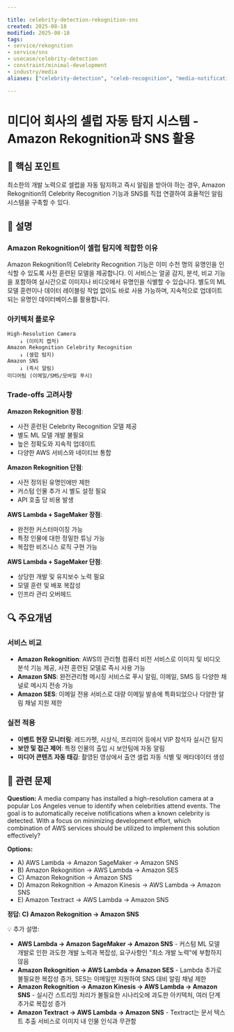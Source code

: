 ```yaml
---

title: celebrity-detection-rekognition-sns
created: 2025-08-18
modified: 2025-08-18
tags:
- service/rekognition
- service/sns
- usecase/celebrity-detection
- constraint/minimal-development
- industry/media
aliases: ["celebrity-detection", "celeb-recognition", "media-notification"]

---
```


# 미디어 회사의 셀럽 자동 탐지 시스템 - Amazon Rekognition과 SNS 활용

## 🎯 핵심 포인트

최소한의 개발 노력으로 셀럽을 자동 탐지하고 즉시 알림을 받아야 하는 경우, Amazon Rekognition의 Celebrity Recognition 기능과 SNS를 직접 연결하여 효율적인 알림 시스템을 구축할 수 있다.

## 📝 설명

### Amazon Rekognition이 셀럽 탐지에 적합한 이유

Amazon Rekognition의 Celebrity Recognition 기능은 이미 수천 명의 유명인을 인식할 수 있도록 사전 훈련된 모델을 제공합니다. 이 서비스는 얼굴 감지, 분석, 비교 기능을 포함하여 실시간으로 이미지나 비디오에서 유명인을 식별할 수 있습니다. 별도의 ML 모델 훈련이나 데이터 레이블링 작업 없이도 바로 사용 가능하며, 지속적으로 업데이트되는 유명인 데이터베이스를 활용합니다.

### 아키텍처 플로우

```
High-Resolution Camera 
    ↓ (이미지 캡처)
Amazon Rekognition Celebrity Recognition
    ↓ (셀럽 탐지)
Amazon SNS
    ↓ (즉시 알림)
미디어팀 (이메일/SMS/모바일 푸시)
```

### Trade-offs 고려사항

**Amazon Rekognition 장점**:
- 사전 훈련된 Celebrity Recognition 모델 제공
- 별도 ML 모델 개발 불필요
- 높은 정확도와 지속적 업데이트
- 다양한 AWS 서비스와 네이티브 통합

**Amazon Rekognition 단점**:
- 사전 정의된 유명인에만 제한
- 커스텀 인물 추가 시 별도 설정 필요
- API 호출 당 비용 발생

**AWS Lambda + SageMaker 장점**:
- 완전한 커스터마이징 가능
- 특정 인물에 대한 정밀한 튜닝 가능
- 복잡한 비즈니스 로직 구현 가능

**AWS Lambda + SageMaker 단점**:
- 상당한 개발 및 유지보수 노력 필요
- 모델 훈련 및 배포 복잡성
- 인프라 관리 오버헤드

## 🔍 주요개념

### 서비스 비교

- **Amazon Rekognition**: AWS의 관리형 컴퓨터 비전 서비스로 이미지 및 비디오 분석 기능 제공, 사전 훈련된 모델로 즉시 사용 가능
- **Amazon SNS**: 완전관리형 메시징 서비스로 푸시 알림, 이메일, SMS 등 다양한 채널로 메시지 전송 가능
- **Amazon SES**: 이메일 전용 서비스로 대량 이메일 발송에 특화되었으나 다양한 알림 채널 지원 제한

### 실전 적용

- **이벤트 현장 모니터링**: 레드카펫, 시상식, 프리미어 등에서 VIP 참석자 실시간 탐지
- **보안 및 접근 제어**: 특정 인물의 출입 시 보안팀에 자동 알림
- **미디어 콘텐츠 자동 태깅**: 촬영된 영상에서 출연 셀럽 자동 식별 및 메타데이터 생성

## 📝 관련 문제

**Question:** A media company has installed a high-resolution camera at a popular Los Angeles venue to identify when celebrities attend events. The goal is to automatically receive notifications when a known celebrity is detected. With a focus on minimizing development effort, which combination of AWS services should be utilized to implement this solution effectively?

**Options:**

- A) AWS Lambda → Amazon SageMaker → Amazon SNS
- B) Amazon Rekognition → AWS Lambda → Amazon SES  
- C) Amazon Rekognition → Amazon SNS
- D) Amazon Rekognition → Amazon Kinesis → AWS Lambda → Amazon SNS
- E) Amazon Textract → AWS Lambda → Amazon SNS

**정답: C) Amazon Rekognition → Amazon SNS**

💡 추가 설명:

- **AWS Lambda → Amazon SageMaker → Amazon SNS** - 커스텀 ML 모델 개발로 인한 과도한 개발 노력과 복잡성, 요구사항인 "최소 개발 노력"에 부합하지 않음
- **Amazon Rekognition → AWS Lambda → Amazon SES** - Lambda 추가로 불필요한 복잡성 증가, SES는 이메일만 지원하여 SNS 대비 알림 채널 제한
- **Amazon Rekognition → Amazon Kinesis → AWS Lambda → Amazon SNS** - 실시간 스트리밍 처리가 불필요한 시나리오에 과도한 아키텍처, 여러 단계 추가로 복잡성 증가
- **Amazon Textract → AWS Lambda → Amazon SNS** - Textract는 문서 텍스트 추출 서비스로 이미지 내 인물 인식과 무관함